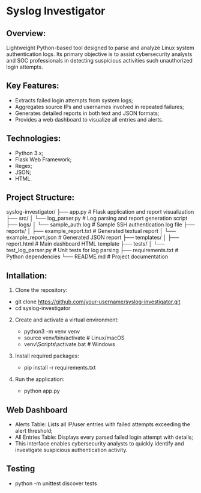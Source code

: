 # Syslog Investigator

## Overview:

Lightweight Python-based tool designed to parse and analyze Linux system authentication logs. Its primary objective is to assist cybersecurity analysts and SOC professionals in detecting suspicious activities such unauthorized login attempts.


## Key Features:

  - Extracts failed login attempts from system logs;
  - Aggregates source IPs and usernames involved in repeated failures;
  - Generates detailed reports in both text and JSON formats;
  - Provides a web dashboard to visualize all entries and alerts.


## Technologies:

  - Python 3.x;
  - Flask Web Framework;
  - Regex;
  - JSON;
  - HTML.


## Project Structure:

syslog-investigator/
├── app.py                    # Flask application and report visualization
├── src/
│   └── log_parser.py         # Log parsing and report generation script
├── logs/
│   └── sample_auth.log       # Sample SSH authentication log file
├── reports/
│   ├── example_report.txt    # Generated textual report
│   └── example_report.json   # Generated JSON report
├── templates/
│   ├── report.html           # Main dashboard HTML template
├── tests/
│   └── test_log_parser.py    # Unit tests for log parsing
├── requirements.txt          # Python dependencies
└── README.md                 # Project documentation


## Intallation:

1. Clone the repository:

  - git clone https://github.com/your-username/syslog-investigator.git
  - cd syslog-investigator
    
2. Create and activate a virtual environment:
   - python3 -m venv venv
   - source venv/bin/activate        # Linux/macOS
   - venv\Scripts\activate.bat       # Windows

3. Install required packages:
   - pip install -r requirements.txt

4. Run the application:
   - python app.py


## Web Dashboard
  - Alerts Table: Lists all IP/user entries with failed attempts exceeding the alert threshold;
  - All Entries Table: Displays every parsed failed login attempt with details;
  - This interface enables cybersecurity analysts to quickly identify and investigate suspicious authentication activity.


## Testing
  - python -m unittest discover tests
